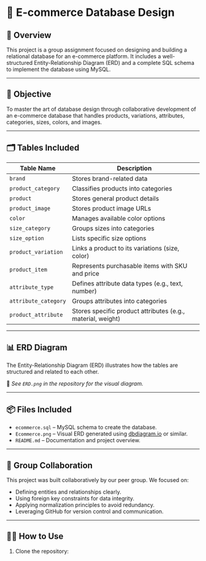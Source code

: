 # 🛒 E-commerce Database Design

## 📌 Overview
This project is a group assignment focused on designing and building a relational database for an e-commerce platform. It includes a well-structured Entity-Relationship Diagram (ERD) and a complete SQL schema to implement the database using MySQL.

---

## 🎯 Objective
To master the art of database design through collaborative development of an e-commerce database that handles products, variations, attributes, categories, sizes, colors, and images.

---

## 🗂️ Tables Included

| Table Name            | Description |
|-----------------------|-------------|
| `brand`               | Stores brand-related data |
| `product_category`    | Classifies products into categories |
| `product`             | Stores general product details |
| `product_image`       | Stores product image URLs |
| `color`               | Manages available color options |
| `size_category`       | Groups sizes into categories |
| `size_option`         | Lists specific size options |
| `product_variation`   | Links a product to its variations (size, color) |
| `product_item`        | Represents purchasable items with SKU and price |
| `attribute_type`      | Defines attribute data types (e.g., text, number) |
| `attribute_category`  | Groups attributes into categories |
| `product_attribute`   | Stores specific product attributes (e.g., material, weight) |

---

## 📊 ERD Diagram

The Entity-Relationship Diagram (ERD) illustrates how the tables are structured and related to each other.

📎 *See `ERD.png` in the repository for the visual diagram.*

---

## 📦 Files Included

- `ecommerce.sql` – MySQL schema to create the database.
- `Ecommerce.png` – Visual ERD generated using [dbdiagram.io](https://dbdiagram.io) or similar.
- `README.md` – Documentation and project overview.

---

## 🤝 Group Collaboration

This project was built collaboratively by our peer group. We focused on:

- Defining entities and relationships clearly.
- Using foreign key constraints for data integrity.
- Applying normalization principles to avoid redundancy.
- Leveraging GitHub for version control and communication.

---

## 👨‍💻 How to Use

1. Clone the repository:
   ```bash
 

